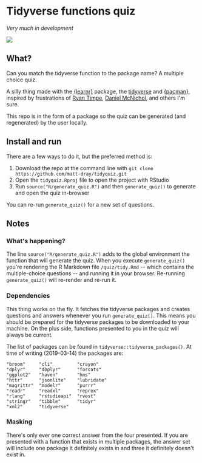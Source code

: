 # Tidyverse functions quiz

_Very much in development_

![](https://raw.githubusercontent.com/matt-dray/tidyverse-quiz/master/images/tidyverse_quiz.gif)

## What?

Can you match the tidyverse function to the package name? A multiple choice quiz. 

A silly thing made with the [{learnr}](https://rstudio.github.io/learnr/) package, the [tidyverse](https://www.tidyverse.org/) and [{pacman}](https://cran.r-project.org/web/packages/pacman/vignettes/Introduction_to_pacman.html), inspired by frustrations of [Ryan Timpe](https://twitter.com/ryantimpe/status/1102666979909996545), [Daniel McNichol](https://twitter.com/dnlmc/status/1105973896828866560), and others I'm sure.

This repo is in the form of a package so the quiz can be generated (and regenerated) by the user locally.

## Install and run

There are a few ways to do it, but the preferred method is:

1. Download the repo at the command line with `git clone https://github.com/matt-dray/tidyquiz.git`
1. Open the `tidyquiz.Rproj` file to open the project with RStudio
1. Run `source("R/generate_quiz.R")` and then `generate_quiz()` to generate and open the quiz in-browser

You can re-run `generate_quiz()` for a new set of questions.

## Notes

### What's happening?

The line `source("R/generate_quiz.R")` adds to the global environment the function that will generate the quiz. When you execute `generate_quiz()` you're rendering the R Markdown file `/quiz/tidy.Rmd` -- which contains the multiple-choice questions -- and running it in your browser. Re-running `generate_quiz()` will re-render and re-run it.

### Dependencies

This thing works on the fly. It fetches the tidyverse packages and creates questions and answers whenever you run `generate_quiz()`. This means you should be prepared for the tidyverse packages to be downloaded to your machine. On the plus side, functions presented to you in the quiz will always be current.

The list of packages can be found in `tidyverse::tidyverse_packages()`. At time of writing (2019-03-14) the packages are:

```
"broom"     "cli"         "crayon"
"dplyr"     "dbplyr"      "forcats"
"ggplot2"   "haven"       "hms"
"httr"      "jsonlite"    "lubridate"
"magrittr"  "modelr"      "purrr"
"readr"     "readxl"      "reprex"
"rlang"     "rstudioapi"  "rvest"
"stringr"   "tibble"      "tidyr"      
"xml2"      "tidyverse"  
```

### Masking

There's only ever one correct answer from the four presented. If you are presented with a function that exists in multiple packages, the answer set will include one package it definitely exists in and three it definitely doesn't exist in.
